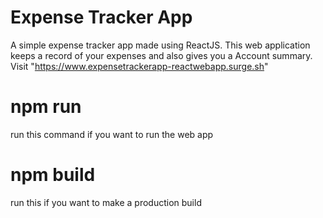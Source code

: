 # Expense Tracker App

A simple expense tracker app made using ReactJS. This web application keeps a record of your expenses and also gives you a Account summary. Visit "https://www.expensetrackerapp-reactwebapp.surge.sh"

# npm run
run this command if you want to run the web app

# npm build
run this if you want to make a production build

